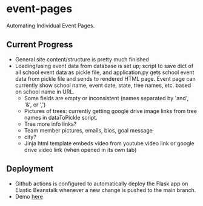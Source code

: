 # event-pages
Automating Individual Event Pages.

## Current Progress
- General site content/structure is pretty much finished
- Loading/using event data from database is set up; script to save dict of all school event data as pickle file, and application.py gets school event data from pickle file and sends to rendered HTML page. Event page can currently show school name, event date, state, tree names, etc. based on school name in URL.
    - Some fields are empty or inconsistent (names separated by 'and', '&', or ',')
    - Pictures of trees: currently getting google drive image links from tree names in dataToPickle script. 
    - Tree more info links?
    - Team member pictures, emails, bios, goal message
    - city?
    - Jinja html template embeds video from youtube video link or google drive video link (when opened in its own tab)

## Deployment
- Github actions is configured to automatically deploy the Flask app on Elastic Beanstalk whenever a new change is pushed to the main branch.
- Demo [here](http://test-environment.eba-s4xs6euy.us-east-1.elasticbeanstalk.com/Timber%20Woods%20High%20School)
